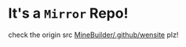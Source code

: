 # It's a `Mirror` Repo!
check the origin src [MineBuilder/.github/wensite](https://github.com/MineBuilders/.github/tree/main/website) plz!
